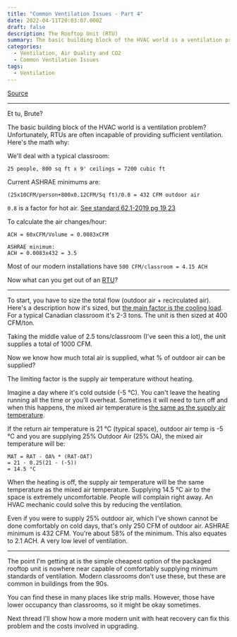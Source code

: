 ```yaml
---
title: "Common Ventilation Issues - Part 4"
date: 2022-04-11T20:03:07.000Z
draft: false
description: The Rooftop Unit (RTU)
summary: The basic building block of the HVAC world is a ventilation problem?
categories:
  - Ventilation, Air Quality and CO2
  - Common Ventilation Issues
tags:
  - Ventilation
---
```

[Source](https://twitter.com/joeyfox85/status/1513608603277545474)

---

Et tu, Brute?

The basic building block of the HVAC world is a ventilation problem?
Unfortunately, RTUs are often incapable of providing sufficient ventilation. Here's the math why:

We'll deal with a typical classroom:
```
25 people, 800 sq ft x 9' ceilings = 7200 cubic ft
```

Current ASHRAE minimums are:
```
(25x10CFM/person+800x0.12CFM/Sq ft)/0.8 = 432 CFM outdoor air
```

`0.8` is a factor for hot air. [See standard 62.1-2019 pg 19,23](https://www.ashrae.org/technical-resources/standards-and-guidelines)

To calculate the air changes/hour:
```
ACH = 60xCFM/Volume = 0.0083xCFM

ASHRAE minimum:
ACH = 0.0083x432 = 3.5
```

Most of our modern installations have `500 CFM/classroom = 4.15 ACH`

Now what can you get out of an [RTU](/tweets/intro-to-rtu/)?

---

To start, you have to size the total flow (outdoor air + recirculated air). Here's a description how it's sized, but [the main factor is the cooling load](https://twitter.com/WBahnfleth/status/1503864258630754311). For a typical Canadian classroom it's 2-3 tons. The unit is then sized at 400 CFM/ton.

Taking the middle value of 2.5 tons/classroom (I've seen this a lot), the unit supplies a total of 1000 CFM.

Now we know how much total air is supplied, what % of outdoor air can be supplied?

The limiting factor is the supply air temperature without heating.

Imagine a day where it's cold outside (-5 °C). You can't leave the heating running all the time or you'll overheat. Sometimes it will need to turn off and when this happens, the mixed air temperature is [the same as the supply air temperature](/tweets/intro-to-rtu/).

If the return air temperature is 21 °C (typical space), outdoor air temp is -5 °C and you are supplying 25% Outdoor Air (25% OA), the mixed air temperature will be:
```
MAT = RAT - OA% * (RAT-OAT)
= 21 - 0.25(21 - (-5))
= 14.5 °C
```

When the heating is off, the supply air temperature will be the same temperature as the mixed air temperature. Supplying 14.5 °C air to the space is extremely uncomfortable. People will complain right away. An HVAC mechanic could solve this by reducing the ventilation. 

Even if you were to supply 25% outdoor air, which I've shown cannot be done comfortably on cold days, that's only 250 CFM of outdoor air. ASHRAE minimum is 432 CFM. You're about 58% of the minimum. This also equates to 2.1 ACH. A very low level of ventilation.

---

The point I'm getting at is the simple cheapest option of the packaged rooftop unit is nowhere near capable of comfortably supplying minimum standards of ventilation. Modern classrooms don't use these, but these are common in buildings from the 90s.

You can find these in many places like strip malls. However, those have lower occupancy than classrooms, so it might be okay sometimes.

Next thread I'll show how a more modern unit with heat recovery can fix this problem and the costs involved in upgrading.